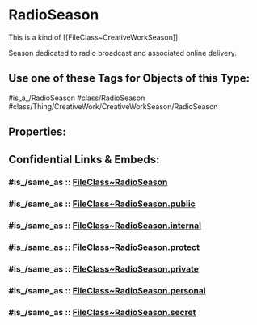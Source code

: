 ﻿---
excludes: 
extends: FileClass~Thing/FileClass~CreativeWork/FileClass~CreativeWorkSeason
fields: []
icon: link-2
limit: 9
mapWithTag: true
tagNames:
- class/RadioSeason
- class/Thing/CreativeWork/CreativeWorkSeason/RadioSeason
- is_a_/RadioSeason
- schema-org/RadioSeason
tags:
- class/FileClass
- class/RadioSeason
- is_a_/RadioSeason
- class/Thing/CreativeWork/CreativeWorkSeason/RadioSeason
version: 2.0
---

# RadioSeason
This is a kind of [[FileClass~CreativeWorkSeason]]

Season dedicated to radio broadcast and associated online delivery.


## Use one of these Tags for Objects of this Type:

#is_a_/RadioSeason
#class/RadioSeason
#class/Thing/CreativeWork/CreativeWorkSeason/RadioSeason

## Properties:


## Confidential Links & Embeds: 

### #is_/same_as :: [FileClass~RadioSeason](/_Standards/fileClass/FileClass~Thing/FileClass~CreativeWork/FileClass~CreativeWorkSeason/FileClass~RadioSeason.md) 

### #is_/same_as :: [FileClass~RadioSeason.public](/_public/fileClass/FileClass~Thing/FileClass~CreativeWork/FileClass~CreativeWorkSeason/FileClass~RadioSeason.public.md) 

### #is_/same_as :: [FileClass~RadioSeason.internal](/_internal/fileClass/FileClass~Thing/FileClass~CreativeWork/FileClass~CreativeWorkSeason/FileClass~RadioSeason.internal.md) 

### #is_/same_as :: [FileClass~RadioSeason.protect](/_protect/fileClass/FileClass~Thing/FileClass~CreativeWork/FileClass~CreativeWorkSeason/FileClass~RadioSeason.protect.md) 

### #is_/same_as :: [FileClass~RadioSeason.private](/_private/fileClass/FileClass~Thing/FileClass~CreativeWork/FileClass~CreativeWorkSeason/FileClass~RadioSeason.private.md) 

### #is_/same_as :: [FileClass~RadioSeason.personal](/_personal/fileClass/FileClass~Thing/FileClass~CreativeWork/FileClass~CreativeWorkSeason/FileClass~RadioSeason.personal.md) 

### #is_/same_as :: [FileClass~RadioSeason.secret](/_secret/fileClass/FileClass~Thing/FileClass~CreativeWork/FileClass~CreativeWorkSeason/FileClass~RadioSeason.secret.md)

